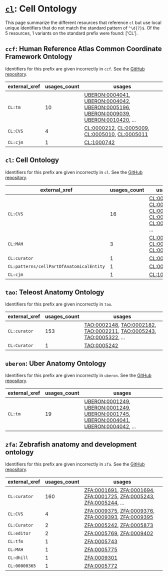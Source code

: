 # [`cl`](https://bioregistry.io/cl): Cell Ontology

This page summarize the different resources that reference `cl`
but use local unique identifiers that do not match the standard pattern of
`^\d{7}$`. Of the 5 resources,
1 variants on the standard prefix were found: ['CL'].

## `ccf`: Human Reference Atlas Common Coordinate Framework Ontology

Identifiers for this prefix are given incorrectly in `ccf`. See the [GitHub repository](https://github.com/hubmapconsortium/ccf-ontology).

| external_xref   |   usages_count | usages                                                                                                                                                                                                                                                                                                                                   |
|-----------------|----------------|------------------------------------------------------------------------------------------------------------------------------------------------------------------------------------------------------------------------------------------------------------------------------------------------------------------------------------------|
| `CL:tm`         |             10 | [UBERON:0004041](http://purl.obolibrary.org/obo/UBERON_0004041), [UBERON:0004042](http://purl.obolibrary.org/obo/UBERON_0004042), [UBERON:0005196](http://purl.obolibrary.org/obo/UBERON_0005196), [UBERON:0009039](http://purl.obolibrary.org/obo/UBERON_0009039), [UBERON:0010420](http://purl.obolibrary.org/obo/UBERON_0010420), ... |
| `CL:CVS`        |              4 | [CL:0000212](http://purl.obolibrary.org/obo/CL_0000212), [CL:0005009](http://purl.obolibrary.org/obo/CL_0005009), [CL:0005010](http://purl.obolibrary.org/obo/CL_0005010), [CL:0005011](http://purl.obolibrary.org/obo/CL_0005011)                                                                                                       |
| `CL:cjm`        |              1 | [CL:1000742](http://purl.obolibrary.org/obo/CL_1000742)                                                                                                                                                                                                                                                                                  |

## `cl`: Cell Ontology

Identifiers for this prefix are given incorrectly in `cl`. See the [GitHub repository](https://github.com/obophenotype/cell-ontology).

| external_xref                            |   usages_count | usages                                                                                                                                                                                                                                                                                           |
|------------------------------------------|----------------|--------------------------------------------------------------------------------------------------------------------------------------------------------------------------------------------------------------------------------------------------------------------------------------------------|
| `CL:CVS`                                 |             16 | [CL:0000212](http://purl.obolibrary.org/obo/CL_0000212), [CL:0005000](http://purl.obolibrary.org/obo/CL_0005000), [CL:0005001](http://purl.obolibrary.org/obo/CL_0005001), [CL:0005002](http://purl.obolibrary.org/obo/CL_0005002), [CL:0005003](http://purl.obolibrary.org/obo/CL_0005003), ... |
| `CL:MAH`                                 |              3 | [CL:0007007](http://purl.obolibrary.org/obo/CL_0007007), [CL:0007008](http://purl.obolibrary.org/obo/CL_0007008), [CL:0007011](http://purl.obolibrary.org/obo/CL_0007011)                                                                                                                        |
| `CL:curator`                             |              1 | [CL:0005018](http://purl.obolibrary.org/obo/CL_0005018)                                                                                                                                                                                                                                          |
| `CL:patterns/cellPartOfAnatomicalEntity` |              1 | [CL:0011030](http://purl.obolibrary.org/obo/CL_0011030)                                                                                                                                                                                                                                          |
| `CL:cjm`                                 |              1 | [CL:1000742](http://purl.obolibrary.org/obo/CL_1000742)                                                                                                                                                                                                                                          |

## `tao`: Teleost Anatomy Ontology

Identifiers for this prefix are given incorrectly in `tao`.

| external_xref   |   usages_count | usages                                                                                                                                                                                                                                                                                                     |
|-----------------|----------------|------------------------------------------------------------------------------------------------------------------------------------------------------------------------------------------------------------------------------------------------------------------------------------------------------------|
| `CL:curator`    |            153 | [TAO:0002148](http://purl.obolibrary.org/obo/TAO_0002148), [TAO:0002182](http://purl.obolibrary.org/obo/TAO_0002182), [TAO:0002211](http://purl.obolibrary.org/obo/TAO_0002211), [TAO:0005243](http://purl.obolibrary.org/obo/TAO_0005243), [TAO:0005322](http://purl.obolibrary.org/obo/TAO_0005322), ... |
| `CL:Curator`    |              1 | [TAO:0005242](http://purl.obolibrary.org/obo/TAO_0005242)                                                                                                                                                                                                                                                  |

## `uberon`: Uber Anatomy Ontology

Identifiers for this prefix are given incorrectly in `uberon`. See the [GitHub repository](https://github.com/obophenotype/uberon).

| external_xref   |   usages_count | usages                                                                                                                                                                                                                                                                                                                                   |
|-----------------|----------------|------------------------------------------------------------------------------------------------------------------------------------------------------------------------------------------------------------------------------------------------------------------------------------------------------------------------------------------|
| `CL:tm`         |             19 | [UBERON:0001249](http://purl.obolibrary.org/obo/UBERON_0001249), [UBERON:0001249](http://purl.obolibrary.org/obo/UBERON_0001249), [UBERON:0001745](http://purl.obolibrary.org/obo/UBERON_0001745), [UBERON:0004041](http://purl.obolibrary.org/obo/UBERON_0004041), [UBERON:0004042](http://purl.obolibrary.org/obo/UBERON_0004042), ... |

## `zfa`: Zebrafish anatomy and development ontology

Identifiers for this prefix are given incorrectly in `zfa`. See the [GitHub repository](https://github.com/cerivs/zebrafish-anatomical-ontology).

| external_xref   |   usages_count | usages                                                                                                                                                                                                                                                                                                     |
|-----------------|----------------|------------------------------------------------------------------------------------------------------------------------------------------------------------------------------------------------------------------------------------------------------------------------------------------------------------|
| `CL:curator`    |            160 | [ZFA:0001691](http://purl.obolibrary.org/obo/ZFA_0001691), [ZFA:0001694](http://purl.obolibrary.org/obo/ZFA_0001694), [ZFA:0001725](http://purl.obolibrary.org/obo/ZFA_0001725), [ZFA:0005243](http://purl.obolibrary.org/obo/ZFA_0005243), [ZFA:0005244](http://purl.obolibrary.org/obo/ZFA_0005244), ... |
| `CL:CVS`        |              4 | [ZFA:0009375](http://purl.obolibrary.org/obo/ZFA_0009375), [ZFA:0009376](http://purl.obolibrary.org/obo/ZFA_0009376), [ZFA:0009393](http://purl.obolibrary.org/obo/ZFA_0009393), [ZFA:0009395](http://purl.obolibrary.org/obo/ZFA_0009395)                                                                 |
| `CL:Curator`    |              2 | [ZFA:0005242](http://purl.obolibrary.org/obo/ZFA_0005242), [ZFA:0005873](http://purl.obolibrary.org/obo/ZFA_0005873)                                                                                                                                                                                       |
| `CL:editor`     |              2 | [ZFA:0005769](http://purl.obolibrary.org/obo/ZFA_0005769), [ZFA:0009402](http://purl.obolibrary.org/obo/ZFA_0009402)                                                                                                                                                                                       |
| `CL:tfm`        |              1 | [ZFA:0005743](http://purl.obolibrary.org/obo/ZFA_0005743)                                                                                                                                                                                                                                                  |
| `CL:MAH`        |              1 | [ZFA:0005775](http://purl.obolibrary.org/obo/ZFA_0005775)                                                                                                                                                                                                                                                  |
| `CL:dhill`      |              1 | [ZFA:0009301](http://purl.obolibrary.org/obo/ZFA_0009301)                                                                                                                                                                                                                                                  |
| `CL:00000365`   |              1 | [ZFA:0005772](http://purl.obolibrary.org/obo/ZFA_0005772)                                                                                                                                                                                                                                                  |

